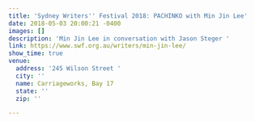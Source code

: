 ```yaml
---
title: 'Sydney Writers'' Festival 2018: PACHINKO with Min Jin Lee'
date: 2018-05-03 20:00:21 -0400
images: []
description: 'Min Jin Lee in conversation with Jason Steger '
link: https://www.swf.org.au/writers/min-jin-lee/
show_time: true
venue:
  address: '245 Wilson Street '
  city: ''
  name: Carriageworks, Bay 17
  state: ''
  zip: ''

---
```


